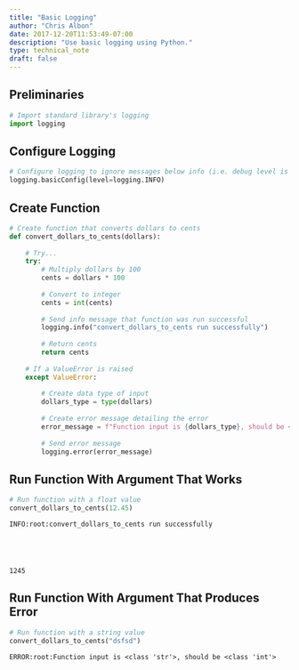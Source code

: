 ```yaml
---
title: "Basic Logging"
author: "Chris Albon"
date: 2017-12-20T11:53:49-07:00
description: "Use basic logging using Python."
type: technical_note
draft: false
---
```

## Preliminaries


```python
# Import standard library's logging
import logging
```

## Configure Logging


```python
# Configure logging to ignore messages below info (i.e. debug level is ignored)
logging.basicConfig(level=logging.INFO)
```

## Create Function


```python
# Create function that converts dollars to cents
def convert_dollars_to_cents(dollars):
    
    # Try...
    try:
        # Multiply dollars by 100
        cents = dollars * 100    
        
        # Convert to integer
        cents = int(cents)
        
        # Send info message that function was run successful
        logging.info("convert_dollars_to_cents run successfully")
        
        # Return cents
        return cents
    
    # If a ValueError is raised
    except ValueError:
        
        # Create data type of input
        dollars_type = type(dollars)
        
        # Create error message detailing the error
        error_message = f"Function input is {dollars_type}, should be <class \'int\'>"
        
        # Send error message
        logging.error(error_message)
```

## Run Function With Argument That Works


```python
# Run function with a float value
convert_dollars_to_cents(12.45)
```

    INFO:root:convert_dollars_to_cents run successfully





    1245



## Run Function With Argument That Produces Error


```python
# Run function with a string value
convert_dollars_to_cents("dsfsd")
```

    ERROR:root:Function input is <class 'str'>, should be <class 'int'>

